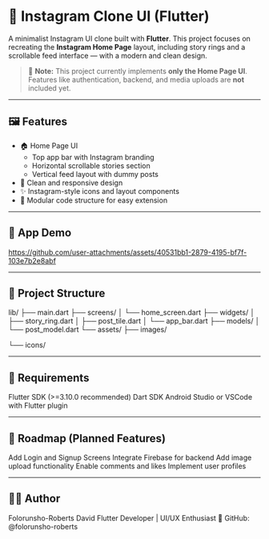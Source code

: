 # 📸 Instagram Clone UI (Flutter)

A minimalist Instagram UI clone built with **Flutter**. This project focuses on recreating the **Instagram Home Page** layout, including story rings and a scrollable feed interface — with a modern and clean design.

> 🚧 **Note:** This project currently implements **only the Home Page UI**. Features like authentication, backend, and media uploads are **not** included yet.

---

## 🖼️ Features

- 🏠 Home Page UI  
  - Top app bar with Instagram branding  
  - Horizontal scrollable stories section  
  - Vertical feed layout with dummy posts  
- 📱 Clean and responsive design  
- ✨ Instagram-style icons and layout components  
- 🧱 Modular code structure for easy extension  

---

## 📸 App Demo


https://github.com/user-attachments/assets/40531bb1-2879-4195-bf7f-103e7b2e8abf


---


## 📁 Project Structure

lib/
├── main.dart
├── screens/
│ └── home_screen.dart
├── widgets/
│ ├── story_ring.dart
│ ├── post_tile.dart
│ └── app_bar.dart
├── models/
│ └── post_model.dart
└── assets/
├── images/

└── icons/


---

## 🔧 Requirements
Flutter SDK (>=3.10.0 recommended)
Dart SDK
Android Studio or VSCode with Flutter plugin

---


## 📌 Roadmap (Planned Features)
 Add Login and Signup Screens
Integrate Firebase for backend
Add image upload functionality
Enable comments and likes
Implement user profiles

---


## 👨‍💻 Author
Folorunsho-Roberts David
Flutter Developer | UI/UX Enthusiast
🔗 GitHub: @folorunsho-roberts
